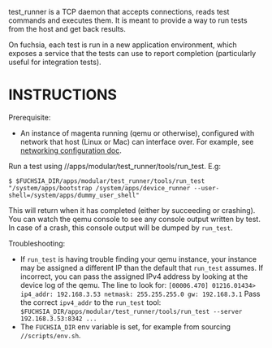 
test_runner is a TCP daemon that accepts connections, reads test commands and
executes them. It is meant to provide a way to run tests from the host and get
back results.

On fuchsia, each test is run in a new application environment, which exposes a
service that the tests can use to report completion (particularly useful for
integration tests).

INSTRUCTIONS
============

Prerequisite:
- An instance of magenta running (qemu or otherwise), configured with network
  that host (Linux or Mac) can interface over. For example, see
  [networking configuration doc](https://fuchsia.googlesource.com/magenta/+/HEAD/docs/qemu.md#Enabling-Networking-under-QEMU-x86_64-only).

Run a test using //apps/modular/test_runner/tools/run_test. E.g:
```
$ $FUCHSIA_DIR/apps/modular/test_runner/tools/run_test "/system/apps/bootstrap /system/apps/device_runner --user-shell=/system/apps/dummy_user_shell"
```

This will return when it has completed (either by succeeding or crashing). You
can watch the qemu console to see any console output written by test. In case of
a crash, this console output will be dumped by `run_test`.

Troubleshooting:
- If `run_test` is having trouble finding your qemu instance, your instance may
  be assigned a different IP than the default that `run_test` assumes. If
  incorrect, you can pass the assigned IPv4 address by looking at the device log
  of the qemu. The line to look for:
``` [00006.470] 01216.01434> ip4_addr: 192.168.3.53 netmask: 255.255.255.0 gw: 192.168.3.1 ```
  Pass the correct `ipv4_addr` to the `run_test` tool:
``` $FUCHSIA_DIR/apps/modular/test_runner/tools/run_test --server 192.168.3.53:8342 ... ```
- The `FUCHSIA_DIR` env variable is set, for example from sourcing `//scripts/env.sh`.
